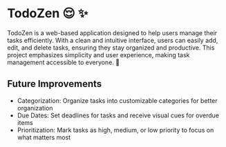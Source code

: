 # TodoZen 😌 ✨

<p>TodoZen is a web-based application designed to help users manage their tasks efficiently. With a clean and intuitive interface, users can easily add, edit, and delete tasks, ensuring they stay organized and productive. This project emphasizes simplicity and user experience, making task management accessible to everyone. 🌟</p>

<h2>Future Improvements</h2>

<ul>
  <li>Categorization: Organize tasks into customizable categories for better organization</li>
  <li>Due Dates: Set deadlines for tasks and receive visual cues for overdue items</li>
  <li>Prioritization: Mark tasks as high, medium, or low priority to focus on what matters most</li>
</ul>
